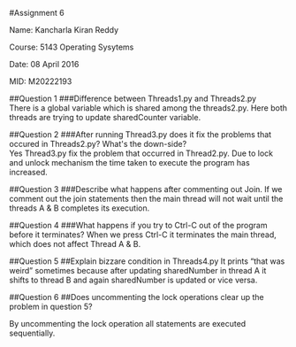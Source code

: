 
#Assignment 6 

Name: Kancharla Kiran Reddy     

Course: 5143 Operating Sysytems 

Date: 08 April 2016

MID: M20222193

##Question 1
###Difference between Threads1.py and Threads2.py  
There is a global variable which is shared among the threads2.py. Here both threads are trying to update sharedCounter variable.

##Question 2
###After running Thread3.py does it fix the problems that occured in Threads2.py? What's the down-side?  
Yes Thread3.py fix the problem that occurred in Thread2.py. Due to lock and unlock mechanism the time taken to execute the program has increased.

##Question 3
###Describe what happens after commenting out Join.
If we comment out the join statements then the main thread will not wait until the threads A & B completes its execution.

##Question 4
###What happens if you try to Ctrl-C out of the program before it terminates?
When we press Ctrl-C it terminates the main thread, which does not affect Thread A & B.

##Question 5
##Explain bizzare condition in Threads4.py
It prints “that was weird” sometimes because after updating sharedNumber in thread A it shifts to thread B and again sharedNumber is updated or vice versa.

##Question 6
##Does uncommenting the lock operations clear up the problem in question 5?

By uncommenting the lock operation all statements are executed sequentially.
